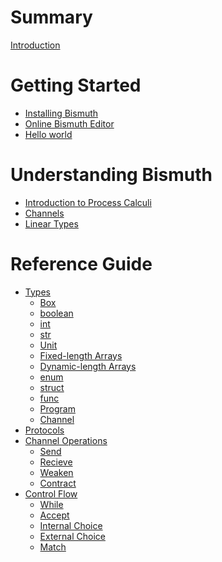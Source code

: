 # Summary

[Introduction](./Introduction.md)

# Getting Started
- [Installing Bismuth]()
- [Online Bismuth Editor]()
- [Hello world]()

# Understanding Bismuth
- [Introduction to Process Calculi]()
- [Channels]() 
- [Linear Types]()

# Reference Guide
- [Types](./ref/types.md)
	- [Box](./ref/types/Box.md)
	- [boolean](./ref/types/boolean.md)
	- [int](./ref/types/int.md)
	- [str](./ref/types/str.md)
	- [Unit](./ref/types/Unit.md)
	- [Fixed-length Arrays](./ref/types/array.md)
	- [Dynamic-length Arrays](./ref/types/vector.md)
	- [enum](./ref/types/enum.md)
	- [struct](./ref/types/struct.md)
	- [func]()
	- [Program]()
	- [Channel](./ref/types/Channel.md)
- [Protocols](./ref/protocols.md)
- [Channel Operations]()
	- [Send]()
	- [Recieve]()
	- [Weaken]()
	- [Contract]()
- [Control Flow]()
	- [While]()
	- [Accept]()
	- [Internal Choice]()
	- [External Choice]()
	- [Match](./ref/flow/match.md)
